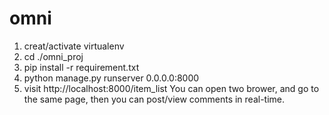 # omni

1. creat/activate virtualenv
2. cd ./omni_proj
3. pip install -r requirement.txt
4. python manage.py runserver 0.0.0.0:8000
5. visit http://localhost:8000/item_list
You can open two brower, and go to the same page, then you can post/view comments in real-time.
